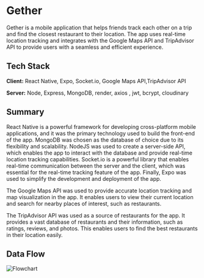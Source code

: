 
# Gether

Gether is a mobile application that helps friends track each other on a trip and find the closest restaurant to their location. The app uses real-time location tracking and integrates with the Google Maps API and TripAdvisor API to provide users with a seamless and efficient experience.

## Tech Stack

**Client:** React Native, Expo, Socket.io, Google Maps API,TripAdvisor API

**Server:** Node, Express, MongoDB, render, axios , jwt, bcrypt, cloudinary



## Summary

React Native is a powerful framework for developing cross-platform mobile applications, and it was the primary technology used to build the front-end of the app. MongoDB was chosen as the database of choice due to its flexibility and scalability. NodeJS was used to create a server-side API, which enables the app to interact with the database and provide real-time location tracking capabilities. Socket.io is a powerful library that enables real-time communication between the server and the client, which was essential for the real-time tracking feature of the app. Finally, Expo was used to simplify the development and deployment of the app.

The Google Maps API was used to provide accurate location tracking and map visualization in the app. It enables users to view their current location and search for nearby places of interest, such as restaurants.

The TripAdvisor API was used as a source of restaurants for the app. It provides a vast database of restaurants and their information, such as ratings, reviews, and photos. This enables users to find the best restaurants in their location easily.

## Data Flow
![Flowchart](https://user-images.githubusercontent.com/117067261/219848325-f7c2d197-bb66-4c12-9749-175d2ba0b1a8.jpg)

